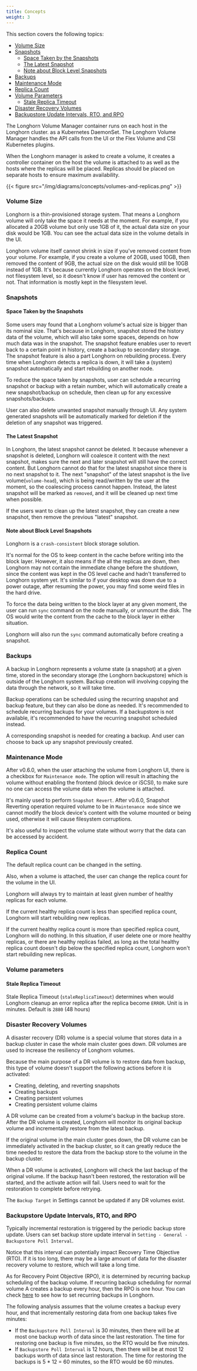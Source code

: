 ```yaml
---
title: Concepts
weight: 3
---
```


This section covers the following topics:


- [Volume Size](#volume-size)
- [Snapshots](#snapshots)
  - [Space Taken by the Snapshots](#space-taken-by-the-snapshots)
  - [The Latest Snapshot](#the-latest-snapshot)
  - [Note about Block Level Snapshots](#note-about-block-level-snapshots)
- [Backups](#backups)
- [Maintenance Mode](#maintenance-mode)
- [Replica Count](#replica-count)
- [Volume Parameters](#volume-parameters)
  - [Stale Replica Timeout](#stale-replica-timeout)
- [Disaster Recovery Volumes](#disaster-recovery-volumes)
- [Backupstore Update Intervals, RTO, and RPO](#backupstore-update-intervals-rto-and-rpo)

The Longhorn Volume Manager container runs on each host in the Longhorn cluster. as a Kubernetes DaemonSet.  The Longhorn Volume Manager handles the API calls from the UI or the Flex Volume and CSI Kubernetes plugins.

When the Longhorn manager is asked to create a volume, it creates a controller container on the host the volume is attached to as well as the hosts where the replicas will be placed. Replicas should be placed on separate hosts to ensure maximum availability.

{{< figure src="/img/diagrams/concepts/volumes-and-replicas.png" >}}

### Volume Size

Longhorn is a thin-provisioned storage system. That means a Longhorn volume will only take the space it needs at the moment. For example, if you allocated a 20GB volume but only use 1GB of it, the actual data size on your disk would be 1GB. You can see the actual data size in the volume details in the UI.

Longhorn volume itself cannot shrink in size if you've removed content from your volume. For example, if you create a volume of 20GB, used 10GB, then removed the content of 9GB, the actual size on the disk would still be 10GB instead of 1GB. It's because currently Longhorn operates on the block level, not filesystem level, so it doesn't know if user has removed the content or not. That information is mostly kept in the filesystem level.

### Snapshots

#### Space Taken by the Snapshots

Some users may found that a Longhorn volume's actual size is bigger than its nominal size. That's because in Longhorn, snapshot stored the history data of the volume, which will also take some spaces, depends on how much data was in the snapshot. The snapshot feature enables user to revert back to a certain point in history, create a backup to secondary storage. The snapshot feature is also a part Longhorn on rebuilding process. Every time when Longhorn detects a replica is down, it will take a (system) snapshot automatically and start rebuilding on another node.

To reduce the space taken by snapshots, user can schedule a recurring snapshot or backup with a retain number, which will 
automatically create a new snapshot/backup on schedule, then clean up for any excessive snapshots/backups.

User can also delete unwanted snapshot manually through UI. Any system generated snapshots will be automatically marked for deletion if the deletion of any snapshot was triggered.

#### The Latest Snapshot

In Longhorn, the latest snapshot cannot be deleted. It because whenever a snapshot is deleted, Longhorn will coalesce it content with the next snapshot, makes sure the next and later snapshot will still have the correct content. But Longhorn cannot do that for the latest snapshot since there is no next snapshot to it. The next "snapshot" of the latest snapshot is the live volume(`volume-head`), which is being read/written by the user at the moment, so the coalescing process cannot happen. Instead, the latest snapshot will be marked as `removed`, and it will be cleaned up next time when possible.

If the users want to clean up the latest snapshot, they can create a new snapshot, then remove the previous "latest" snapshot. 

#### Note about Block Level Snapshots

Longhorn is a `crash-consistent` block storage solution.

It's normal for the OS to keep content in the cache before writing into the block layer. However, it also means if the all the replicas are down, then Longhorn may not contain the immediate change before the shutdown, since the content was kept in the OS level cache and hadn't transferred to Longhorn system yet. It's similar to if your desktop was down due to a power outage, after resuming the power, you may find some weird files in the hard drive.

To force the data being written to the block layer at any given moment, the user can run `sync` command on the node manually, or unmount the disk. The OS would write the content from the cache to the block layer in either situation.

Longhorn will also run the `sync` command automatically before creating a snapshot.

### Backups

A backup in Longhorn represents a volume state (a snapshot) at a given time, stored in the secondary storage (the Longhorn backupstore) which is outside of the Longhorn system. Backup creation will involving copying the data through the network, so it will take time.

Backup operations can be scheduled using the recurring snapshot and backup feature, but they can also be done as needed. It's recommended to schedule recurring backups for your volumes. If a backupstore is not available, it's recommended to have the recurring snapshot scheduled instead.

A corresponding snapshot is needed for creating a backup. And user can choose to back up any snapshot previously created.

### Maintenance Mode

After v0.6.0, when the user attaching the volume from Longhorn UI, there is a checkbox for `Maintenance mode`. The option will result in attaching the volume without enabling the frontend (block device or iSCSI), to make sure no one can access the volume data when the volume is attached.

It's mainly used to perform `Snapshot Revert`. After v0.6.0, Snapshot Reverting operation required volume to be in `Maintenance mode` since we cannot modify the block device's content with the volume mounted or being used, otherwise it will cause filesystem corruptions. 

It's also useful to inspect the volume state without worry that the data can be accessed by accident.

### Replica Count

The default replica count can be changed in the setting.

Also, when a volume is attached, the user can change the replica count for the volume in the UI.

Longhorn will always try to maintain at least given number of healthy replicas for each volume.

If the current healthy replica count is less than specified replica count, Longhorn will start rebuilding new replicas.

If the current healthy replica count is more than specified replica count, Longhorn will do nothing. In this situation, if user delete one or more healthy replicas, or there are healthy replicas failed, as long as the total healthy replica count doesn't dip below the specified replica count, Longhorn won't start rebuilding new replicas.

### Volume parameters

#### Stale Replica Timeout 
Stale Replica Timeout (`staleReplicaTimeout`) determines when would Longhorn cleanup an error replica after the replica become `ERROR`. Unit is in minutes. Default is `2880` (48 hours)

### Disaster Recovery Volumes

A disaster recovery (DR) volume is a special volume that stores data in a backup cluster in case the whole main cluster goes down. DR volumes are used to increase the resiliency of Longhorn volumes.

Because the main purpose of a DR volume is to restore data from backup, this type of volume doesn't support the following actions before it is activated: 

- Creating, deleting, and reverting snapshots
- Creating backups
- Creating persistent volumes
- Creating persistent volume claims

A DR volume can be created from a volume's backup in the backup store. After the DR volume is created, Longhorn will monitor its original backup volume and incrementally restore from the latest backup. 

If the original volume in the main cluster goes down, the DR volume can be immediately activated in the backup cluster, so it can greatly reduce the time needed to restore the data from the backup store to the volume in the backup cluster.

When a DR volume is activated, Longhorn will check the last backup of the original volume. If the backup hasn't been restored, the restoration will be started, and the activate action will fail. Users need to wait for the restoration to complete before retrying.

The `Backup Target` in Settings cannot be updated if any DR volumes exist.

### Backupstore Update Intervals, RTO, and RPO

Typically incremental restoration is triggered by the periodic backup store update. Users can set backup store update interval in `Setting - General - Backupstore Poll Interval`.

Notice that this interval can potentially impact Recovery Time Objective (RTO). If it is too long, there may be a large amount of data for the disaster recovery volume to restore, which will take a long time.

As for Recovery Point Objective (RPO), it is determined by recurring backup scheduling of the backup volume. If recurring backup scheduling for normal volume A creates a backup every hour, then the RPO is one hour. You can check [here](../snapshots-and-backups/scheduling-backups-and-snapshots) to see how to set recurring backups in Longhorn.

The following analysis assumes that the volume creates a backup every hour, and that incrementally restoring data from one backup takes five minutes:

- If the `Backupstore Poll Interval` is 30 minutes, then there will be at most one backup worth of data since the last restoration. The time for restoring one backup is five minutes, so the RTO would be five minutes.
- If `Backupstore Poll Interval` is 12 hours, then there will be at most 12 backups worth of data since last restoration. The time for restoring the backups is 5 * 12 = 60 minutes, so the RTO would be 60 minutes.
